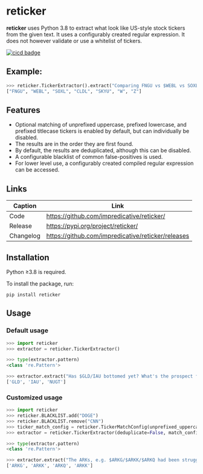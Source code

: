 # reticker
**reticker** uses Python 3.8 to extract what look like US-style stock tickers from the given text. It uses a configurably created regular expression.
It does not however validate or use a whitelist of tickers.

[![cicd badge](https://github.com/impredicative/reticker/workflows/cicd/badge.svg?branch=master)](https://github.com/impredicative/reticker/actions?query=workflow%3Acicd+branch%3Amaster)

## Example:
```python
>>> reticker.TickerExtractor().extract("Comparing FNGU vs $WEBL vs SOXL- who wins? And what about $cldl vs $Skyu? BTW, will the $w+$Z pair still grow? IMHO, SOXL is king!")
["FNGU", "WEBL", "SOXL", "CLDL", "SKYU", "W", "Z"]
```

## Features
* Optional matching of unprefixed uppercase, prefixed lowercase, and prefixed titlecase tickers is enabled by default, but can individually be disabled.
* The results are in the order they are first found.
* By default, the results are deduplicated, although this can be disabled.
* A configurable blacklist of common false-positives is used.
* For lower level use, a configurably created compiled regular expression can be accessed.

## Links
| Caption   | Link                                               |
|-----------|----------------------------------------------------|
| Code      | https://github.com/impredicative/reticker/         |
| Release   | https://pypi.org/project/reticker/                 |
| Changelog | https://github.com/impredicative/reticker/releases |

## Installation
Python ≥3.8 is required.

To install the package, run:

    pip install reticker

## Usage

### Default usage
```python
>>> import reticker
>>> extractor = reticker.TickerExtractor()

>>> type(extractor.pattern)
<class 're.Pattern'>

>>> extractor.extract("Has $GLD/IAU bottomed yet? What's the prospect for gold miners like $nugt?")
['GLD', 'IAU', 'NUGT']
```

### Customized usage
```python
>>> import reticker
>>> reticker.BLACKLIST.add("DOGE")
>>> reticker.BLACKLIST.remove("CNN")
>>> ticker_match_config = reticker.TickerMatchConfig(unprefixed_uppercase=False, prefixed_lowercase=False, prefixed_titlecase=False)
>>> extractor = reticker.TickerExtractor(deduplicate=False, match_config=ticker_match_config)

>>> type(extractor.pattern)
<class 're.Pattern'>

>>> extractor.extract("The ARKs, e.g. $ARKG/$ARKK/$ARKQ had been struggling but I feel they will all rise again, especially $ARKK.")
['ARKG', 'ARKK', 'ARKQ', 'ARKK']
```
